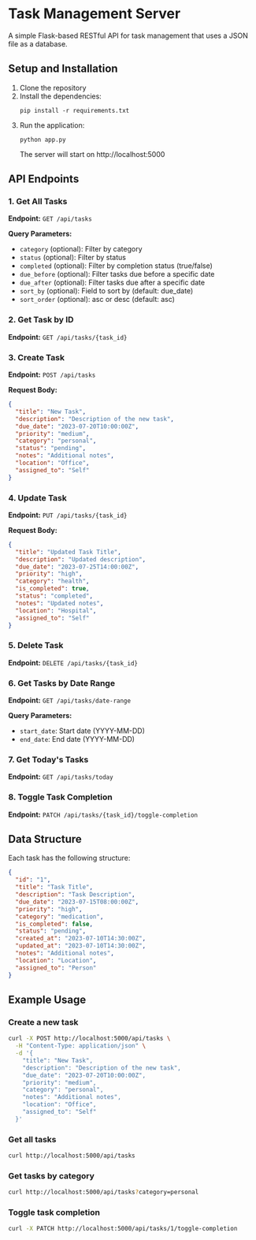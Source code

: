 # Task Management Server

A simple Flask-based RESTful API for task management that uses a JSON file as a database.

## Setup and Installation

1. Clone the repository
2. Install the dependencies:
   ```
   pip install -r requirements.txt
   ```
3. Run the application:
   ```
   python app.py
   ```
   The server will start on http://localhost:5000

## API Endpoints

### 1. Get All Tasks

**Endpoint:** `GET /api/tasks`

**Query Parameters:**
- `category` (optional): Filter by category
- `status` (optional): Filter by status
- `completed` (optional): Filter by completion status (true/false)
- `due_before` (optional): Filter tasks due before a specific date
- `due_after` (optional): Filter tasks due after a specific date
- `sort_by` (optional): Field to sort by (default: due_date)
- `sort_order` (optional): asc or desc (default: asc)

### 2. Get Task by ID

**Endpoint:** `GET /api/tasks/{task_id}`

### 3. Create Task

**Endpoint:** `POST /api/tasks`

**Request Body:**
```json
{
  "title": "New Task",
  "description": "Description of the new task",
  "due_date": "2023-07-20T10:00:00Z",
  "priority": "medium",
  "category": "personal",
  "status": "pending",
  "notes": "Additional notes",
  "location": "Office",
  "assigned_to": "Self"
}
```

### 4. Update Task

**Endpoint:** `PUT /api/tasks/{task_id}`

**Request Body:**
```json
{
  "title": "Updated Task Title",
  "description": "Updated description",
  "due_date": "2023-07-25T14:00:00Z",
  "priority": "high",
  "category": "health",
  "is_completed": true,
  "status": "completed",
  "notes": "Updated notes",
  "location": "Hospital",
  "assigned_to": "Self"
}
```

### 5. Delete Task

**Endpoint:** `DELETE /api/tasks/{task_id}`

### 6. Get Tasks by Date Range

**Endpoint:** `GET /api/tasks/date-range`

**Query Parameters:**
- `start_date`: Start date (YYYY-MM-DD)
- `end_date`: End date (YYYY-MM-DD)

### 7. Get Today's Tasks

**Endpoint:** `GET /api/tasks/today`

### 8. Toggle Task Completion

**Endpoint:** `PATCH /api/tasks/{task_id}/toggle-completion`

## Data Structure

Each task has the following structure:

```json
{
  "id": "1",
  "title": "Task Title",
  "description": "Task Description",
  "due_date": "2023-07-15T08:00:00Z",
  "priority": "high",
  "category": "medication",
  "is_completed": false,
  "status": "pending",
  "created_at": "2023-07-10T14:30:00Z",
  "updated_at": "2023-07-10T14:30:00Z",
  "notes": "Additional notes",
  "location": "Location",
  "assigned_to": "Person"
}
```

## Example Usage

### Create a new task

```bash
curl -X POST http://localhost:5000/api/tasks \
  -H "Content-Type: application/json" \
  -d '{
    "title": "New Task",
    "description": "Description of the new task",
    "due_date": "2023-07-20T10:00:00Z",
    "priority": "medium",
    "category": "personal",
    "notes": "Additional notes",
    "location": "Office",
    "assigned_to": "Self"
  }'
```

### Get all tasks

```bash
curl http://localhost:5000/api/tasks
```

### Get tasks by category

```bash
curl http://localhost:5000/api/tasks?category=personal
```

### Toggle task completion

```bash
curl -X PATCH http://localhost:5000/api/tasks/1/toggle-completion
``` 